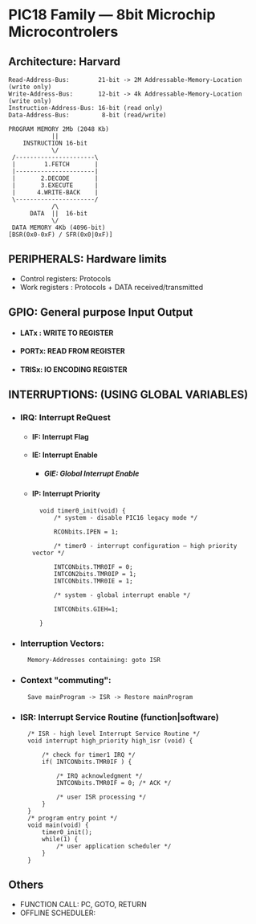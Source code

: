 # PIC18 Family — 8bit Microchip Microcontrolers

## Architecture: Harvard
    Read-Address-Bus:        21-bit -> 2M Addressable-Memory-Location (write only)
    Write-Address-Bus:       12-bit -> 4k Addressable-Memory-Location (write only)
    Instruction-Address-Bus: 16-bit (read only)
    Data-Address-Bus:         8-bit (read/write)

    PROGRAM MEMORY 2Mb (2048 Kb)
                ||
        INSTRUCTION 16-bit
                \/
     /----------------------\
     |        1.FETCH       |
     |----------------------|
     |       2.DECODE       |
     |       3.EXECUTE      |
     |      4.WRITE-BACK    |
     \----------------------/
                /\
          DATA  ||  16-bit
                \/
     DATA MEMORY 4Kb (4096-bit)
    [BSR(0x0-0xF) / SFR(0x0|0xF)]

## PERIPHERALS: Hardware limits

+ Control registers: Protocols
+ Work registers   : Protocols + DATA received/transmitted

## GPIO: General purpose Input Output

+ #### LATx : WRITE TO REGISTER
+ #### PORTx: READ FROM REGISTER
+ #### TRISx: IO ENCODING REGISTER

## INTERRUPTIONS: (USING GLOBAL VARIABLES)

+ ### IRQ: Interrupt ReQuest
    + #### IF: Interrupt Flag
    + #### IE: Interrupt Enable
        + ##### GIE: Global Interrupt Enable
    + #### IP: Interrupt Priority
            void timer0_init(void) {
                /* system - disable PIC16 legacy mode */

                RCONbits.IPEN = 1;

                /* timer0 - interrupt configuration – high priority vector */

                INTCONbits.TMR0IF = 0;
                INTCON2bits.TMR0IP = 1;
                INTCONbits.TMR0IE = 1;

                /* system - global interrupt enable */

                INTCONbits.GIEH=1;

            }

+ ### Interruption Vectors:
        Memory-Addresses containing: goto ISR

+ ### Context "commuting":
        Save mainProgram -> ISR -> Restore mainProgram
+ ### ISR: Interrupt Service Routine (function|software)

        /* ISR - high level Interrupt Service Routine */
        void interrupt high_priority high_isr (void) {

            /* check for timer1 IRQ */
            if( INTCONbits.TMR0IF ) {

                /* IRQ acknowledgment */
                INTCONbits.TMR0IF = 0; /* ACK */

                /* user ISR processing */
            }
        }
        /* program entry point */
        void main(void) {
            timer0_init();
            while(1) {
                /* user application scheduler */
            }
        }

## Others
+ FUNCTION CALL: PC, GOTO, RETURN
+ OFFLINE SCHEDULER:
